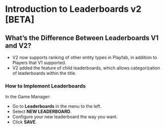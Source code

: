 # Introduction to Leaderboards v2 [BETA]

## What’s the Difference Between Leaderboards V1 and V2?

- V2 now supports ranking of other entity types in Playfab, in addition to Players that V1 supported.
- V2 added the feature of child leaderboards, which allows categorization of leaderboards within the title. 

### How to Implement Leaderboards

In the Game Manager:

- Go to **Leaderboards** in the menu to the left.
- Select **NEW LEADERBOARD**.
- Configure your new leaderboard the way you want.
- Click **SAVE**.
  

